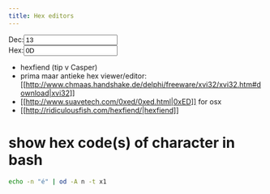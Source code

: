 ```yaml
---
title: Hex editors
---
```



<div class="row">
  <div class="col-3">Dec:<input type="text" value="13"></div>
  <div class="col-3">Hex:<input type="text" value="0D"></div>
</div>

* hexfiend (tip v Casper)
* prima maar antieke hex viewer/editor: [[http://www.chmaas.handshake.de/delphi/freeware/xvi32/xvi32.htm#download|xvi32]]
* [[http://www.suavetech.com/0xed/0xed.html|0xED]] for osx 
* [[http://ridiculousfish.com/hexfiend/|hexfiend]]

# show hex code(s) of character in bash
```bash
echo -n "é" | od -A n -t x1
```

